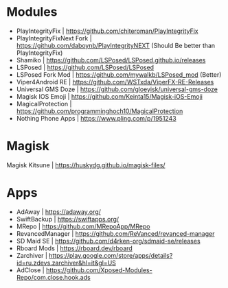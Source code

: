 # Modules 

- PlayIntegrityFix | https://github.com/chiteroman/PlayIntegrityFix
- PlayIntegrityFixNext Fork | https://github.com/daboynb/PlayIntegrityNEXT  (Should Be better than PlayIntegrityFix)
- Shamiko | https://github.com/LSPosed/LSPosed.github.io/releases
- LSPosed | https://github.com/LSPosed/LSPosed
- LSPosed Fork Mod | https://github.com/mywalkb/LSPosed_mod (Better)
- Viper4Android RE | https://github.com/WSTxda/ViperFX-RE-Releases
- Universal GMS Doze | https://github.com/gloeyisk/universal-gms-doze
- Magisk IOS Emoji | https://github.com/Keinta15/Magisk-iOS-Emoji
- MagicalProtection | https://github.com/programminghoch10/MagicalProtection
- Nothing Phone Apps | https://www.pling.com/p/1951243

# Magisk 

Magisk Kitsune | https://huskydg.github.io/magisk-files/

# Apps

- AdAway | https://adaway.org/
- SwiftBackup | https://swiftapps.org/
- MRepo | https://github.com/MRepoApp/MRepo
- RevancedManager | https://github.com/ReVanced/revanced-manager
- SD Maid SE | https://github.com/d4rken-org/sdmaid-se/releases 
- Rboard Mods | https://rboard.dev/rboard
- Zarchiver | https://play.google.com/store/apps/details?id=ru.zdevs.zarchiver&hl=it&gl=US
- AdClose | https://github.com/Xposed-Modules-Repo/com.close.hook.ads



